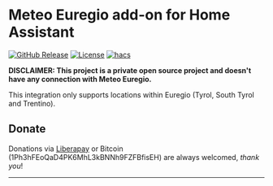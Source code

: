 # Meteo Euregio add-on for Home Assistant

[![GitHub Release][releases-shield]][releases]
[![License][license-shield]](LICENSE)
[![hacs][hacsbadge]][hacs]

**DISCLAIMER: This project is a private open source project and doesn't have any connection with Meteo Euregio.**

This integration only supports locations within Euregio (Tyrol, South Tyrol and Trentino).

## Donate

Donations via [Liberapay](https://liberapay.com/ilpianista) or Bitcoin (1Ph3hFEoQaD4PK6MhL3kBNNh9FZFBfisEH) are always welcomed, _thank you_!

---

[hacs]: https://hacs.xyz
[hacsbadge]: https://img.shields.io/badge/HACS-Custom-orange.svg?style=for-the-badge
[license-shield]: https://img.shields.io/github/license/{{cookiecutter.github_user}}/{{cookiecutter.project_name}}.svg?style=for-the-badge
[releases-shield]: https://img.shields.io/github/release/{{cookiecutter.github_user}}/{{cookiecutter.project_name}}.svg?style=for-the-badge
[releases]: https://github.com/{{cookiecutter.github_user}}/{{cookiecutter.project_name}}/releases
